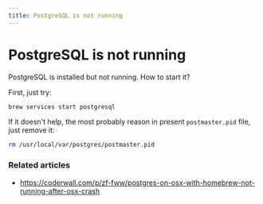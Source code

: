 ```yaml
---
title: PostgreSQL is not running
---
```


PostgreSQL is not running
=========================

PostgreSQL is installed but not running. How to start it?

First, just try:

```bash
brew services start postgresql
```

If it doesn't help, the most probably reason in present `postmaster.pid` file, just remove it:

```bash
rm /usr/local/var/postgres/postmaster.pid
```

### Related articles

- https://coderwall.com/p/zf-fww/postgres-on-osx-with-homebrew-not-running-after-osx-crash
